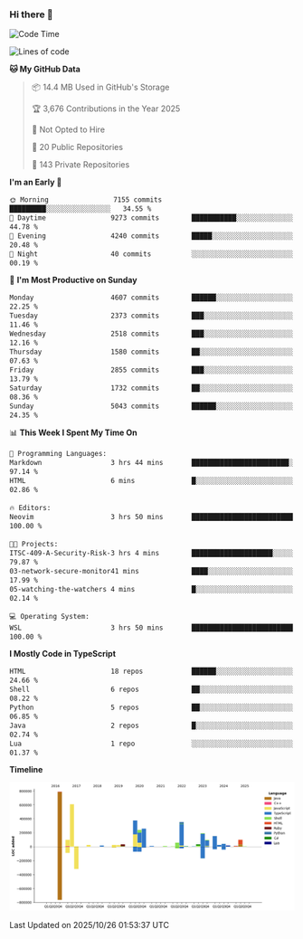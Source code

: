 ### Hi there 👋

<!--
**Clumsy-Coder/Clumsy-Coder** is a ✨ _special_ ✨ repository because its `README.md` (this file) appears on your GitHub profile.

Here are some ideas to get you started:

- 🔭 I’m currently working on ...
- 🌱 I’m currently learning ...
- 👯 I’m looking to collaborate on ...
- 🤔 I’m looking for help with ...
- 💬 Ask me about ...
- 📫 How to reach me: ...
- 😄 Pronouns: ...
- ⚡ Fun fact: ...
-->

<!-- anmol098/waka-readme-stats -->
<!--START_SECTION:waka-->
![Code Time](http://img.shields.io/badge/Code%20Time-1%2C366%20hrs%2057%20mins-blue)

![Lines of code](https://img.shields.io/badge/From%20Hello%20World%20I%27ve%20Written-3.6%20million%20lines%20of%20code-blue)

**🐱 My GitHub Data** 

> 📦 14.4 MB Used in GitHub's Storage 
 > 
> 🏆 3,676 Contributions in the Year 2025
 > 
> 🚫 Not Opted to Hire
 > 
> 📜 20 Public Repositories 
 > 
> 🔑 143 Private Repositories 
 > 
**I'm an Early 🐤** 

```text
🌞 Morning                7155 commits        █████████░░░░░░░░░░░░░░░░   34.55 % 
🌆 Daytime                9273 commits        ███████████░░░░░░░░░░░░░░   44.78 % 
🌃 Evening                4240 commits        █████░░░░░░░░░░░░░░░░░░░░   20.48 % 
🌙 Night                  40 commits          ░░░░░░░░░░░░░░░░░░░░░░░░░   00.19 % 
```
📅 **I'm Most Productive on Sunday** 

```text
Monday                   4607 commits        ██████░░░░░░░░░░░░░░░░░░░   22.25 % 
Tuesday                  2373 commits        ███░░░░░░░░░░░░░░░░░░░░░░   11.46 % 
Wednesday                2518 commits        ███░░░░░░░░░░░░░░░░░░░░░░   12.16 % 
Thursday                 1580 commits        ██░░░░░░░░░░░░░░░░░░░░░░░   07.63 % 
Friday                   2855 commits        ███░░░░░░░░░░░░░░░░░░░░░░   13.79 % 
Saturday                 1732 commits        ██░░░░░░░░░░░░░░░░░░░░░░░   08.36 % 
Sunday                   5043 commits        ██████░░░░░░░░░░░░░░░░░░░   24.35 % 
```


📊 **This Week I Spent My Time On** 

```text
💬 Programming Languages: 
Markdown                 3 hrs 44 mins       ████████████████████████░   97.14 % 
HTML                     6 mins              █░░░░░░░░░░░░░░░░░░░░░░░░   02.86 % 

🔥 Editors: 
Neovim                   3 hrs 50 mins       █████████████████████████   100.00 % 

🐱‍💻 Projects: 
ITSC-409-A-Security-Risk-3 hrs 4 mins        ████████████████████░░░░░   79.87 % 
03-network-secure-monitor41 mins             ████░░░░░░░░░░░░░░░░░░░░░   17.99 % 
05-watching-the-watchers 4 mins              █░░░░░░░░░░░░░░░░░░░░░░░░   02.14 % 

💻 Operating System: 
WSL                      3 hrs 50 mins       █████████████████████████   100.00 % 
```

**I Mostly Code in TypeScript** 

```text
HTML                     18 repos            ██████░░░░░░░░░░░░░░░░░░░   24.66 % 
Shell                    6 repos             ██░░░░░░░░░░░░░░░░░░░░░░░   08.22 % 
Python                   5 repos             ██░░░░░░░░░░░░░░░░░░░░░░░   06.85 % 
Java                     2 repos             █░░░░░░░░░░░░░░░░░░░░░░░░   02.74 % 
Lua                      1 repo              ░░░░░░░░░░░░░░░░░░░░░░░░░   01.37 % 
```



**Timeline**

![Lines of Code chart](https://raw.githubusercontent.com/Clumsy-Coder/Clumsy-Coder/main/assets/bar_graph.png)


 Last Updated on 2025/10/26 01:53:37 UTC
<!--END_SECTION:waka-->
